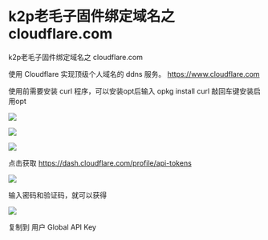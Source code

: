 # k2p老毛子固件绑定域名之 cloudflare.com



k2p老毛子固件绑定域名之 cloudflare.com


使用 Cloudflare 实现顶级个人域名的 ddns 服务。 https://www.cloudflare.com


使用前需要安装 curl 程序，可以安装opt后输入 opkg install curl 敲回车键安装启用opt
 <!-- more -->

![](https://cdn.jsdelivr.net/gh/waimao8/image@master/20200103134738.png)

![](https://cdn.jsdelivr.net/gh/waimao8/image@master/20200103134543.png)


![](https://cdn.jsdelivr.net/gh/waimao8/image@master/20200103132446.png)




点击获取
https://dash.cloudflare.com/profile/api-tokens

![](https://cdn.jsdelivr.net/gh/waimao8/image@master/20200103132545.png)

输入密码和验证码，就可以获得

![](https://cdn.jsdelivr.net/gh/waimao8/image@master/20200103132918.png)

复制到  用户 Global API Key
